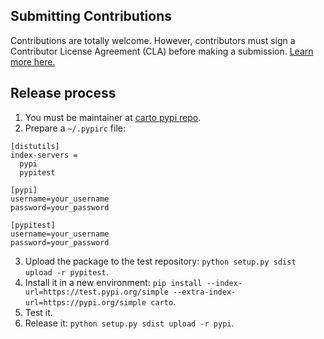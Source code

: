## Submitting Contributions

Contributions are totally welcome. However, contributors must sign a Contributor License Agreement (CLA) before making a submission. [Learn more here.](https://carto.com/contributing)

## Release process

1. You must be maintainer at [carto pypi repo](https://pypi.python.org/pypi/carto/).
2. Prepare a `~/.pypirc` file:

```
[distutils]
index-servers =
  pypi
  pypitest

[pypi]
username=your_username
password=your_password

[pypitest]
username=your_username
password=your_password
```

3. Upload the package to the test repository: `python setup.py sdist upload -r pypitest`.
4. Install it in a new environment: `pip install --index-url=https://test.pypi.org/simple --extra-index-url=https://pypi.org/simple carto`.
5. Test it.
6. Release it: `python setup.py sdist upload -r pypi`.

